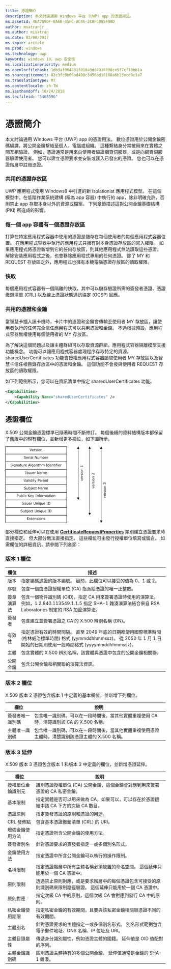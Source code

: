 ```yaml
---
title: 憑證簡介
description: 本文討論通用 Windows 平台 (UWP) app 的憑證用法。
ms.assetid: 4EA2A9DF-BA6B-45FC-AC46-2C8FC085F90D
author: msatranjr
ms.author: misatran
ms.date: 02/08/2017
ms.topic: article
ms.prod: windows
ms.technology: uwp
keywords: windows 10，uwp 安全性
ms.localizationpriority: medium
ms.openlocfilehash: 1db3af004831f010a3dd4918898ce5f7cf70bb1a
ms.sourcegitcommit: 82c3fc0b06ad490c3456ad18180a6b23ecd9c1a7
ms.translationtype: MT
ms.contentlocale: zh-TW
ms.lasthandoff: 10/24/2018
ms.locfileid: "5468596"
---
```

# <a name="intro-to-certificates"></a>憑證簡介




本文討論通用 Windows 平台 (UWP) app 的憑證用法。 數位憑證用於公開金鑰密碼編譯，將公開金鑰繫結至個人、電腦或組織。 這種繫結身分常被用來在實體之間互相驗證。 例如，憑證通常是用來向使用者驗證網頁伺服器，或是向網頁伺服器驗證使用者。 您可以建立憑證要求並安裝或匯入已發出的憑證。 您也可以在憑證階層中註冊憑證。

### <a name="shared-certificate-stores"></a>共用的憑證存放區

UWP 應用程式使用 Windows8 中引進的新 isolationist 應用程式模型。 在這個模型中，在低階作業系統建構 (稱為 app 容器) 中執行的 app，除非明確允許，否則禁止 app 存取本身以外的資源或檔案。 下列章節描述這對公開金鑰基礎結構 (PKI) 所造成的影響。

### <a name="certificate-storage-per-app-container"></a>每一個 app 容器有一個憑證存放區

打算在特定應用程式容器中使用的憑證是儲存在每個使用者的每個應用程式容器位置。 在應用程式容器中執行的應用程式只擁有對本身憑證存放區的寫入權限。 如果應用程式將憑證新增到它的任何存放區，則其他應用程式無法讀取這些憑證。 解除安裝應用程式之後，也會移除應用程式專用的任何憑證。 除了 MY 和 REQUEST 存放區之外，應用程式也擁有本機電腦憑證存放區的讀取權限。

### <a name="cache"></a>快取

每個應用程式容器有一個隔離的快取，其中可以儲存驗證所需的簽發者憑證、憑證撤銷清單 (CRL) 以及線上憑證狀態通訊協定 (OCSP) 回應。

### <a name="shared-certificates-and-keys"></a>共用的憑證和金鑰

當智慧卡插入讀卡機時，卡片中的憑證和金鑰會傳輸至使用者 MY 存放區，讓使用者執行的任何完全信任應用程式可以共用憑證和金鑰。 不過根據預設，應用程式容器無權使用每個使用者的 MY 存放區。

為了解決這個問題以及讓主體群組可以存取資源群組，應用程式容器隔離模型支援功能概念。 功能可以讓應用程式容器處理程序存取特定的資源。 sharedUserCertificates 功能會授權應用程式容器讀取使用者 MY 存放區以及智慧卡信任根目錄存放區中的憑證和金鑰。 這個功能不會授與使用者 REQUEST 存放區的讀取權限。

如下列範例所示，您可以在資訊清單中指定 sharedUserCertificates 功能。

```xml
<Capabilities>
    <Capability Name="sharedUserCertificates" />
</Capabilities>
```

## <a name="certificate-fields"></a>憑證欄位


X.509 公開金鑰憑證標準已隨著時間不斷修訂。 每個後續的資料結構版本都保留了舊版中的現有欄位，並新增更多欄位，如下圖所示。

![x.509 憑證版本 1、2 及 3](images/x509certificateversions.png)

部分欄位和延伸可以在使用 [**CertificateRequestProperties**](https://msdn.microsoft.com/library/windows/apps/br212079) 類別建立憑證要求時直接指定。 但大部分無法直接指定。 這些欄位可由發行授權單位填寫或留白。 如需欄位的詳細資訊，請參閱下列各節：

### <a name="version-1-fields"></a>版本 1 欄位

| 欄位 | 描述 |
|-------|-------------|
| 版本 | 指定編碼憑證的版本編號。 目前，此欄位可以接受的值為 0、1 或 2。 |
| 序號 | 包含一個由憑證授權單位 (CA) 指派給憑證的唯一正整數。 |
| 簽章演算法 | 包含一個物件識別碼 (OID)，指定 CA 用來簽署憑證時使用的演算法。 例如，1.2.840.113549.1.1.5 指定 SHA-1 雜湊演算法結合來自 RSA Laboratories 制定的 RSA 加密演算法。 |
| 簽發者 | 包含建立並簽署憑證之 CA 的 X.500 辨別名稱 (DN)。 |
| 有效性 | 指定憑證有效的時間間隔。 直至 2049 年底的日期都使用國際標準時間 (格林威治標準時間) 格式 (yymmddhhmmssz)。 從 2050 年 1 月 1 日開始的日期則使用一般時間格式 (yyyymmddhhmmssz)。 |
| 主體 | 包含實體的 X.500 辨別名稱，該實體與憑證中包含的公開金鑰相關聯。 |
| 公開金鑰 | 包含公開金鑰和相關聯的演算法資訊。 |

### <a name="version-2-fields"></a>版本 2 欄位

X.509 版本 2 憑證包含版本 1 中定義的基本欄位，並新增下列欄位。

| 欄位 | 說明 |
|-------|-------------|
| 簽發者唯一識別碼 | 包含唯一識別碼，可以在一段時間後，當其他實體重複使用 CA 時，清楚識別該 CA 的 X.500 名稱。 |
| 主體唯一識別碼 | 包含唯一識別碼，可以在一段時間後，當其他實體重複使用憑證主體時，清楚識別該憑證主體的 X.500 名稱。 |

### <a name="version-3-extensions"></a>版本 3 延伸

X.509 版本 3 憑證包含版本 1 和版本 2 中定義的欄位，並新增憑證延伸。

| 欄位  | 說明 |
|--------|-------------|
| 授權單位金鑰識別元 | 識別憑證授權單位 (CA) 公開金鑰，這個金鑰會對應到用來簽署憑證的 CA 私密金鑰。 |
| 基本限制 | 指定實體是否可以用來做為 CA，如果可以，可以存在於憑證鏈結中該 CA 下方的次級 CA 數目。 |
| 憑證原則 | 指定簽發憑證的原則和憑證的用途。 |
| CRL 發佈點 | 包含基本憑證撤銷清單 (CRL) 的 URI。 |
| 增強金鑰使用方法 | 指定憑證所含公開金鑰的使用方法。 |
| 簽發者別名 | 針對憑證要求的簽發者指定一或多個別名形式。 |
| 金鑰使用方法 | 指定憑證中所含公開金鑰可以執行的操作限制。|
| 名稱限制  | 指定憑證階層中所有主體名稱必須放置的命名空間。 這個延伸只能用於一個 CA 憑證中。 |
| 原則限制 | 透過禁止原則對應，或是要求階層中的每個憑證包含可接受的原則識別碼來限制路徑驗證。 這個延伸只能用於一個 CA 憑證中。 |
| 原則對應 | 指定次級 CA 中的原則，這個次級 CA 會對應到發行 CA 中的原則。 |
| 私密金鑰使用期限 | 指定私密金鑰的有效期間，且要與該私密金鑰相關聯憑證不同的有效期間。 |
| 主體別名 | 針對憑證要求的主體指定一或多個別名形式。 別名形式範例包含電子郵件地址、DNS 名稱、IP 位址及 URI。 |
| 主體目錄屬性 | 傳遞身分識別屬性，例如憑證主體的國籍。 延伸值是 OID 值配對的序列。 |
| 主體金鑰識別碼 | 區別憑證主體持有的多個公開金鑰。 延伸值通常是金鑰的 SHA-1 雜湊。 |


